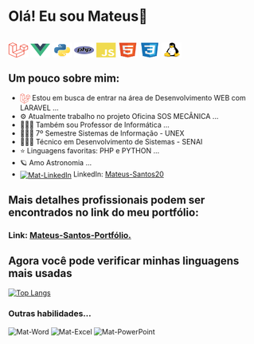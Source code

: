 # Olá! Eu sou Mateus👋 
<div style="display: inline_block"><br>
  <img align="center" alt="Mat-Laravel" height="30" width="40" src="https://raw.githubusercontent.com/devicons/devicon/master/icons/laravel/laravel-original.svg">
  <img align="center" alt="Mat-Vue" height="30" width="40" src="https://raw.githubusercontent.com/devicons/devicon/master/icons/vuejs/vuejs-original.svg">
  <img align="center" alt="Mat-Python" height="30" width="40" src="https://raw.githubusercontent.com/devicons/devicon/master/icons/python/python-original.svg">
  <img align="center" alt="Mat-Php" height="30" width="40" src="https://raw.githubusercontent.com/devicons/devicon/master/icons/php/php-original.svg">
  <img align="center" alt="Mat-Js" height="30" width="40" src="https://raw.githubusercontent.com/devicons/devicon/master/icons/javascript/javascript-plain.svg">
  <img align="center" alt="Mat-HTML" height="30" width="40" src="https://raw.githubusercontent.com/devicons/devicon/master/icons/html5/html5-original.svg">
  <img align="center" alt="Mat-CSS" height="30" width="40" src="https://raw.githubusercontent.com/devicons/devicon/master/icons/css3/css3-original.svg">
  <img align="center" alt="Mat-Linux" height="30" width="40" src="https://raw.githubusercontent.com/devicons/devicon/master/icons/linux/linux-original.svg">
</div>

## Um pouco sobre mim:

- <img align="center" alt="Mat-Java" height="20" width="20" src="https://raw.githubusercontent.com/devicons/devicon/master/icons/laravel/laravel-original.svg"> Estou em busca de entrar na área de Desenvolvimento WEB com LARAVEL ...
- ⚙️ Atualmente trabalho no projeto Oficina SOS MECÂNICA ...
- 👨🏻‍🏫 Também sou Professor de Informática ...
- 👨🏻‍🎓 7º Semestre Sistemas de Informação - UNEX
- 🧑🏻‍💻 Técnico em Desenvolvimento de Sistemas - SENAI
- ⭐ Linguagens favoritas: PHP e PYTHON ...
- 🪐 Amo Astronomia ...
- <a href="https://www.linkedin.com/in/mateus-santos20/"><img align="center" alt="Mat-LinkedIn" height="20" width="20" src="https://img.icons8.com/?size=100&id=13930&format=png&color=000000"></a> LinkedIn: <a href="https://www.linkedin.com/in/mateus-santos20/">Mateus-Santos20</a>

## Mais detalhes profissionais podem ser encontrados no link do meu portfólio:

### Link: [Mateus-Santos-Portfólio.](https://mateus-santos.github.io/)

<h2>Agora você pode verificar minhas linguagens mais usadas</h2>

[![Top Langs](https://github-readme-stats.vercel.app/api/top-langs/?username=Mateus-Santos)](https://github.com/anuraghazra/github-readme-stats)

### Outras habilidades...

<div style="display: inline_block">
  <img align="center" alt="Mat-Word" height="30" width="180" src="https://img.shields.io/badge/Microsoft_Word-2B579A?style=for-the-badge&logo=microsoft-word&logoColor=white">
  <img align="center" alt="Mat-Excel" height="30" width="180" src="https://img.shields.io/badge/Microsoft_Excel-217346?style=for-the-badge&logo=microsoft-excel&logoColor=white">
  <img align="center" alt="Mat-PowerPoint" height="30" width="250" src="https://img.shields.io/badge/Microsoft_PowerPoint-B7472A?style=for-the-badge&logo=microsoft-powerpoint&logoColor=white">
</div>